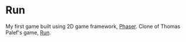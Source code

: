 # Run

My first game built using 2D game framework, [Phaser](phaser.io). Clone of Thomas Palef's game, [Run](http://www.lessmilk.com/1/).

